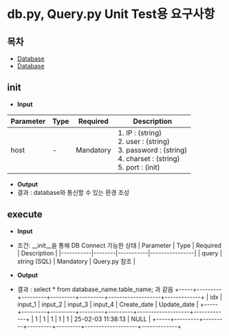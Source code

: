 
# db.py, Query.py Unit Test용 요구사항

## 목차
- [Database](#__init__)
- [Database](#execute)

## __init__
- **Input**

| Parameter | Type   | Required  | Description    |
|-----------|--------|-----------|----------------|
| host         | -    | Mandatory | 1. IP : (string) </br>2. user : (string) </br> 3. password : (string) </br> 4. charset : (string) </br> 5. port : (init)    |
- **Output**
- 결과 : database와 통신할 수 있는 환경 조성

## execute

- **Input**
- 조건: __init__을 통해 DB Connect 가능한 상태
| Parameter | Type   | Required  | Description    |
|-----------|--------|-----------|----------------|
| query         | string (SQL)     |   Mandatory       | Query.py 참조              |

- **Output**
- 결과 : select * from database_name.table_name; 과 같음
+-----+---------+---------+---------+---------+-------------------+-------------+
| idx | input_1 | input_2 | input_3 | input_4 | Create_date       | Update_date |
+-----+---------+---------+---------+---------+-------------------+-------------+
|   1 |       1 | 1       | 1       |       1 | 25-02-03 11:38:13 | NULL        |
+-----+---------+---------+---------+---------+-------------------+-------------+
